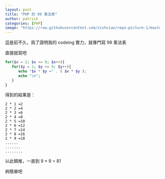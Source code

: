```yaml
---
layout: post
title: "PHP 的 99 乘法表"
author: patrick
categories: [PHP]
image: "https://raw.githubusercontent.com/zivhsiao/repo-picture-1/master/images/99_icon.png"  
---
```


這是前不久，爲了證明我的 codeing 實力，就專門寫 99 乘法表


直接就寫吧

```php
for($x = 2; $x <= 9; $x++){
   for($y = 1; $y <= 9; $y++){
      echo "$x * $y =" . ( $x * $y );
      echo "\n";
   }
}
```

得到的結果是：
```
2 * 1 =2
2 * 2 =4
2 * 3 =6
2 * 4 =8
2 * 5 =10
2 * 6 =12
2 * 7 =14
2 * 8 =16
2 * 9 =18
......
.......
........
```

以此類推，一直到 9 * 9 = 81

夠簡單吧